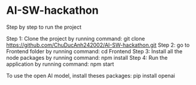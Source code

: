 # AI-SW-hackathon

Step by step to run the project

Step 1: Clone the project by running command: git clone https://github.com/ChuDucAnh242002/AI-SW-hackathon.git
Step 2: go to Frontend folder by running command: cd Frontend
Step 3: Install all the node packages by running command: npm install
Step 4: Run the application by running command: npm start

To use the open AI model, install theses packages:
pip install openai
